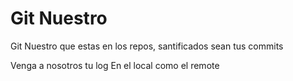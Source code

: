 # Git Nuestro

Git Nuestro que estas en los repos, santificados sean tus commits 

Venga a nosotros tu log
En el local como el remote